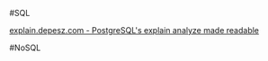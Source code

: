
#SQL

[explain.depesz.com - PostgreSQL's explain analyze made readable](https://explain.depesz.com/)

#NoSQL
